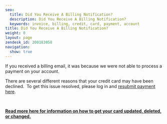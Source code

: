 ```yaml
---
seo:
  title: Did You Receive A Billing Notification?
  description: Did You Receive A Billing Notification?
  keywords: invoice, billing, credit, card, payment, account
title: Did You Receive A Billing Notification?
weight: 0
layout: page
zendesk_id: 200183058
navigation:
  show: true
---
```


If you received a&nbsp;billing email, it was because we were not able to process a payment on your account. &nbsp;

There are several different reasons that your credit card may&nbsp;have been declined. &nbsp;To get this issue resolved, please log in and [resubmit payment here](/hc/en-us/articles/200183078-Update-your-Credit-Card-Resubmit-Payments).

&nbsp;

[**Read more here for&nbsp;information on how to get&nbsp;your card updated, deleted, or changed.**](/hc/en-us/articles/200183078-Update-your-Credit-Card-Resubmit-Payments)&nbsp;

